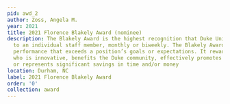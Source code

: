 ```yaml
---
pid: awd_2
author: Zoss, Angela M.
year: 2021
title: 2021 Florence Blakely Award (nominee)
description: The Blakely Award is the highest recognition that Duke University Libraries confers
  to an individual staff member, monthly or biweekly. The Blakely Award rewards extraordinary
  performance that exceeds a position’s goals or expectations. It rewards the individual
  who is innovative, benefits the Duke community, effectively promotes access to information,
  or represents significant savings in time and/or money
location: Durham, NC
label: 2021 Florence Blakely Award
order: '0'
collection: award
---
```

